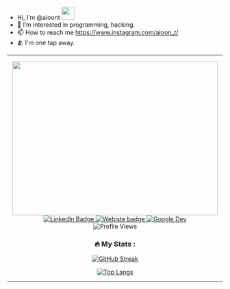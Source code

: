 
- Hi, I’m @aioont <img src="https://media.giphy.com/media/hvRJCLFzcasrR4ia7z/giphy.gif" width="30px"/>
- 👀 I’m interested in programming, hacking.
- 📫 How to reach me https://www.instagram.com/aioon_t/
- 🫂 I'm one tap away.
 <hr>
<div id="header" align="center">
  <img src="https://media.giphy.com/media/qgQUggAC3Pfv687qPC/giphy.gif" width="480" height="360" frameBorder="0" class="giphy-embed" allowFullScreen></img>
  <div id="badges">
    <a href="https://www.linkedin.com/in/abhinand-i-687984249">
      <img src="https://img.shields.io/badge/LinkedIn-blue?style=for-the-badge" alt="LinkedIn Badge"/>
    </a>
    <a href="https://developers.google.com/profile/u/abhinand_i">
      <img src="https://img.shields.io/badge/Website-red?style=for-the-badge" alt="Webiste badge"/>
    </a>
    <a href="https://aioont.github.io/abhinand.github.io/">
      <img src="https://img.shields.io/badge/Google Dev-blue?style=for-the-badge" alt="Google Dev"/>
    </a>
  </div>
  <img src="https://komarev.com/ghpvc/?username=aioont&color=orange" alt="Profile Views"/>
  
  
  
  ### :fire: My Stats :

[![GitHub Streak](http://github-readme-streak-stats.herokuapp.com?user=aioont&theme=vue&hide_border=true&border_radius=15&mode=weekly)](https://git.io/streak-stats)


[![Top Langs](https://github-readme-stats.vercel.app/api/top-langs/?username=aioont&layout=compact&theme=vision-friendly-dark)](https://github.com/aioont/github-readme-stats)
</div>

 




---
























<!---
aioont/aioont is a ✨ special ✨ repository because its `README.md` (this file) appears on your GitHub profile.
You can click the Preview link to take a look at your changes.
--->
